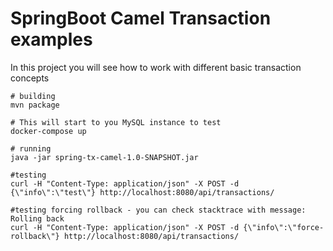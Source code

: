 # SpringBoot Camel Transaction examples
In this project you will see how to work with different basic transaction concepts

```
# building
mvn package

# This will start to you MySQL instance to test
docker-compose up

# running
java -jar spring-tx-camel-1.0-SNAPSHOT.jar

#testing
curl -H "Content-Type: application/json" -X POST -d {\"info\":\"test\"} http://localhost:8080/api/transactions/

#testing forcing rollback - you can check stacktrace with message: Rolling back
curl -H "Content-Type: application/json" -X POST -d {\"info\":\"force-rollback\"} http://localhost:8080/api/transactions/
```
